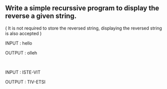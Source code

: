 <h2> Write a simple recurssive program to display the reverse a given string. </h2>
  
( It is not required to store the reversed string, displaying the reversed string is also accepted )

INPUT :  hello      

OUTPUT :  olleh

<br>

INPUT :  ISTE-VIT      

OUTPUT :  TIV-ETSI
